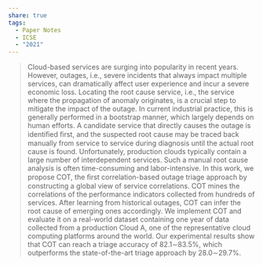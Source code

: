 ```yaml
---
share: true
tags:
  - Paper Notes
  - ICSE
  - "2021"
---
```




> Cloud-based services are surging into popularity in recent years. However, outages, i.e., severe incidents that always impact multiple services, can dramatically affect user experience and incur a severe economic loss. Locating the root cause service, i.e., the service where the propagation of anomaly originates, is a crucial step to mitigate the impact of the outage. In current industrial practice, this is generally performed in a bootstrap manner, which largely depends on human efforts. A candidate service that directly causes the outage is identiﬁed ﬁrst, and the suspected root cause may be traced back manually from service to service during diagnosis until the actual root cause is found. Unfortunately, production clouds typically contain a large number of interdependent services. Such a manual root cause analysis is often time-consuming and labor-intensive. In this work, we propose COT, the ﬁrst correlation-based outage triage approach by constructing a global view of service correlations. COT mines the correlations of the performance indicators collected from hundreds of services. After learning from historical outages, COT can infer the root cause of emerging ones accordingly. We implement COT and evaluate it on a real-world dataset containing one year of data collected from a production Cloud A, one of the representative cloud computing platforms around the world. Our experimental results show that COT can reach a triage accuracy of 82.1∼83.5%, which outperforms the state-of-the-art triage approach by 28.0∼29.7%.
>